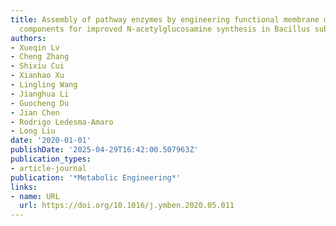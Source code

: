 ```yaml
---
title: Assembly of pathway enzymes by engineering functional membrane microdomain
  components for improved N-acetylglucosamine synthesis in Bacillus subtilis
authors:
- Xueqin Lv
- Cheng Zhang
- Shixiu Cui
- Xianhao Xu
- Lingling Wang
- Jianghua Li
- Guocheng Du
- Jian Chen
- Rodrigo Ledesma‐Amaro
- Long Liu
date: '2020-01-01'
publishDate: '2025-04-29T16:42:00.507963Z'
publication_types:
- article-journal
publication: '*Metabolic Engineering*'
links:
- name: URL
  url: https://doi.org/10.1016/j.ymben.2020.05.011
---
```

